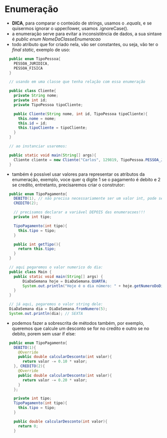 # Enumeração
- **DICA**, para comparar o conteúdo de strings, usamos o *.equals*, e se quisermos ignorar o upper/lower, usamos .ignoreCase().
- a enumeração serve para evitar a inconsistência de dados, a sua sintaxe é *public enum NomeDaClasseEnumeracao*
- todo atributo que for criado nela, vão ser constantes, ou seja, vão ter o *final static*, exemplo de uso:
```java
  public enum TipoPessoa{
    PESSOA_JURIDICA,
    PESSOA_FISICA
  }

  // usando em uma classe que tenha relação com essa enumeração

  public class Cliente{
    private String nome;
    private int id;
    private TipoPessoa tipoCliente;

    public Cliente(String nome, int id, TipoPessoa tipoCliente){
      this.nome = nome;
      this.id = id;
      this.tipoCliente = tipoCliente;
    }
  }

  // ao instanciar usaremos:

  public static void main(String[] args){
    Cliente cliente = new Cliente("Carlos", 129819, TipoPessoa.PESSOA_JURIDICA);
  }
```
- também é possível usar valores para representar os atributos da enumeração, exemplo, voce quer q digite 1 se o pagamento é debito e 2 se credito, entretanto, precisaremos criar o construtor:
```java
  public enum TipoPagamento{
    DEBITO(1), // não precisa necessariamente ser um valor int, pode ser string também
    CREDITO(2);

    // precisamos declarar a variável DEPOIS das enumeracoes!!!
    private int tipo;

    TipoPagamento(int tipo){
      this.tipo = tipo;
    }

    public int getTipo(){
      return this.tipo;
    }
  }

  // aqui pegaremos o valor numerico do dia:
  public class Main {
    public static void main(String[] args) {
        DiaDaSemana hoje = DiaDaSemana.QUARTA;
        System.out.println("Hoje é o dia número: " + hoje.getNumeroDoDia());
    }
  }

  // já aqui, pegaremos o valor string dele:
  DiaDaSemana dia = DiaDaSemana.fromNumero(5);
  System.out.println(dia); // SEXTA
```
- podemos fazer a sobrescrita de métodos também, por exemplo, queremos que calcule um desconto se for no credito e outro se no debito, porem sem usar if else:
```java
  public enum TipoPagamento{
    DEBITO(1){
      @Override
      public double calcularDesconto(int valor){
        return valor -= 0.10 * valor;
    }, CREDITO(2){
      @Override
      public double calcularDesconto(int valor){
        return valor -= 0.20 * valor;
      }
    };

    private int tipo;
    TipoPagamento(int tipo){
      this.tipo = tipo;
    }

    public double calcularDesconto(int valor){
      return 0;
    }
```
